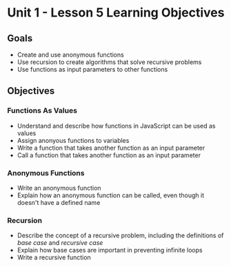 # Unit 1 - Lesson 5 Learning Objectives

## Goals

- Create and use anonymous functions
- Use recursion to create algorithms that solve recursive problems
- Use functions as input parameters to other functions

## Objectives

### Functions As Values

- Understand and describe how functions in JavaScript can be used as values
- Assign anonyous functions to variables
- Write a function that takes another function as an input parameter
- Call a function that takes another function as an input parameter

### Anonymous Functions

- Write an anonymous function
- Explain how an anonymous function can be called, even though it doesn't have a defined name

### Recursion

- Describe the concept of a recursive problem, including the definitions of _base case_ and _recursive case_
- Explain how base cases are important in preventing infinite loops
- Write a recursive function
